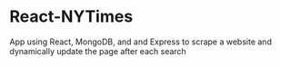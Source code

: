 # React-NYTimes
App using React, MongoDB, and and Express to scrape a website and dynamically update the page after each search
